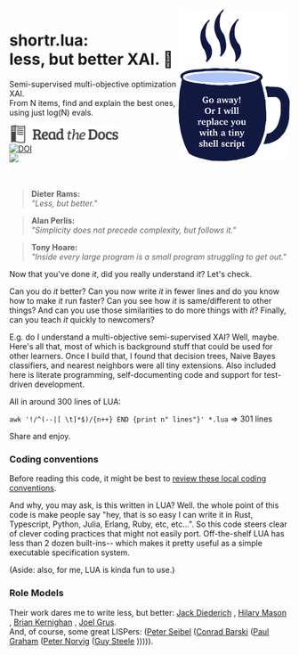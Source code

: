 

   <img width=200 align=right src="https://raw.githubusercontent.com/timm/shortr/master/docs/img/cup.png">
 

# shortr.lua:<br>  less, but better XAI. :eyes:


 Semi-supervised multi-objective optimization XAI.   
From N items, find and explain the best ones, using just log(N) evals.
 

 <a href="http://menzies.us/shortr"> <img align=left src="docs/img/docs.png" width=200></a><br>  
  <a  
href="https://zenodo.org/badge/latestdoi/206205826"> <img src="https://zenodo.org/badge/206205826.svg" alt="DOI"></a><br>
 <a href="https://github.com/timm/shortr/actions/workflows/tests.yml"><img src="https://github.com/timm/shortr/actions/workflows/tests.yml/badge.svg"></a>  
 <p>&nbsp;
 
 
> __Dieter Rams:__      
_"Less, but better."_

> __Alan Perlis:__    
_"Simplicity does not precede complexity, but follows it."_ 



> __Tony Hoare:__    
_"Inside every large program is a small program struggling to get out."_

 

 

Now that you've done _it_, did you really understand _it_? Let's check.

Can you do _it_ better?
Can you now
write _it_ in fewer lines and do you know how to make _it_ run faster?
Can you see how _it_ is same/different to other things?
And can you use those similarities to do more things with  _it_? 
Finally, can you teach _it_ quickly to newcomers?

E.g. do I understand a multi-objective semi-supervised XAI?
Well, maybe. Here's all that, most of which is
background stuff that could be used for other learners.
Once
I build that, I found that decision trees, Naive Bayes classifiers,
and nearest neighbors were all tiny extensions. 
Also included here
is literate programming, self-documenting code and support for
test-driven development. 

All in around 300 lines of LUA: <br>

`awk '!/^(--|[ \t]*$)/{n++} END {print n" lines"}' *.lua`   => 301 lines
     
Share and enjoy.



### Coding conventions 
Before reading this code, it might be best to   [review  these local coding conventions](https://github.com/timm/shortr/blob/master/CONTRIBUTE.md).

And why, you may ask, is this written in LUA? Well. the whole point of this code is make people say "hey, that
   is so easy I can write it in Rust, Typescript, Python, Julia, Erlang,  Ruby, etc, etc...". So this code steers
   clear of clever coding practices
   that might not easily port. Off-the-shelf LUA has less than 2 dozen built-ins-- which makes it pretty useful as a simple executable specification system.

   (Aside: also, for me, LUA is kinda fun to use.)
   
 

### Role Models
Their work dares me to write less, but better: [Jack Diederich](https://www.youtube.com/watch?v=o9pEzgHorH0) 
, [Hilary Mason](https://www.youtube.com/watch?v=l2btv0yUPNQ)
, [Brian Kernighan](https://www.oreilly.com/library/view/beautiful-code/9780596510046/ch01.html)
, [Joel Grus](https://github.com/joelgrus/data-science-from-scratch).       
And, of course, some great LISPers: 
([Peter Seibel](https://gigamonkeys.com/book/)
  ([Conrad Barski](https://doc.lagout.org/programmation/Lisp/Land%20of%20Lisp_%20Learn%20to%20Program%20in%20Lisp%2C%20One%20Game%20at%20a%20Time%20%5BBarski%202010-11-15%5D.pdf)
  ([Paul Graham](http://www.paulgraham.com/onlisp.html)
    ([Peter Norvig](http://norvig.com/lispy.html)
      ([Guy Steele](https://dspace.mit.edu/bitstream/handle/1721.1/5790/AIM-353.pdf?sequence=2&isAllowed=y) ))))).
 



